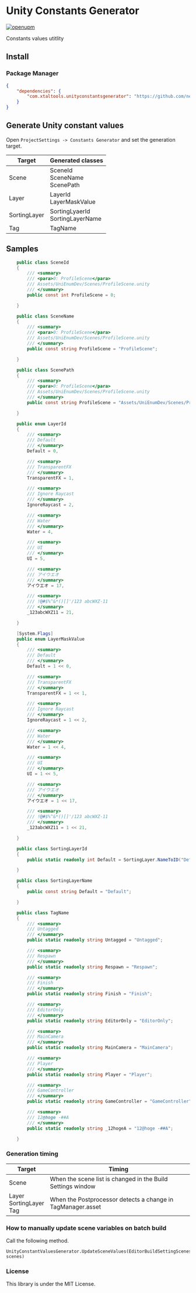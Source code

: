 # Unity Constants Generator

[![openupm](https://img.shields.io/npm/v/com.xtaltools.unityconstantsgenerator?label=openupm&registry_uri=https://package.openupm.com)](https://openupm.com/packages/com.xtaltools.unityconstantsgenerator/)

Constants values utitlity

## Install

### Package Manager

```manifest.json
{
    "dependencies": {
        "com.xtaltools.unityconstantsgenerator": "https://github.com/neptaco/UnityConstantsGenerator.git?path=Assets/ConstantsGenerator"
    }
}
```

## Generate Unity constant values

Open `ProjectSettings -> Constants Generator` and set the generation target.

|Target|Generated classes|
|----|-------|
|Scene|SceneId<br/>SceneName<br/>ScenePath|
|Layer|LayerId<br/>LayerMaskValue|
|SortingLayer|SortingLyaerId<br/>SortingLayerName|
|Tag|TagName|

## Samples

```csharp:SceneValues.cs
    public class SceneId
    {
        /// <summary>
        /// <para>0: ProfileScene</para>
        /// Assets/UniEnumDev/Scenes/ProfileScene.unity
        /// </summary>
        public const int ProfileScene = 0;

    }

    public class SceneName
    {
        /// <summary>
        /// <para>0: ProfileScene</para>
        /// Assets/UniEnumDev/Scenes/ProfileScene.unity
        /// </summary>
        public const string ProfileScene = "ProfileScene";

    }

    public class ScenePath
    {
        /// <summary>
        /// <para>0: ProfileScene</para>
        /// Assets/UniEnumDev/Scenes/ProfileScene.unity
        /// </summary>
        public const string ProfileScene = "Assets/UniEnumDev/Scenes/ProfileScene.unity";

    }
```


```csharp:LayerValues.cs
    public enum LayerId
    {
        /// <summary>
        /// Default
        /// </summary>
        Default = 0,

        /// <summary>
        /// TransparentFX
        /// </summary>
        TransparentFX = 1,

        /// <summary>
        /// Ignore Raycast
        /// </summary>
        IgnoreRaycast = 2,

        /// <summary>
        /// Water
        /// </summary>
        Water = 4,

        /// <summary>
        /// UI
        /// </summary>
        UI = 5,

        /// <summary>
        /// アイウエオ
        /// </summary>
        アイウエオ = 17,

        /// <summary>
        /// !@#$%^&*()[]'/123 abcWXZ-11
        /// </summary>
        _123abcWXZ11 = 21,

    }

    [System.Flags]
    public enum LayerMaskValue
    {
        /// <summary>
        /// Default
        /// </summary>
        Default = 1 << 0,

        /// <summary>
        /// TransparentFX
        /// </summary>
        TransparentFX = 1 << 1,

        /// <summary>
        /// Ignore Raycast
        /// </summary>
        IgnoreRaycast = 1 << 2,

        /// <summary>
        /// Water
        /// </summary>
        Water = 1 << 4,

        /// <summary>
        /// UI
        /// </summary>
        UI = 1 << 5,

        /// <summary>
        /// アイウエオ
        /// </summary>
        アイウエオ = 1 << 17,

        /// <summary>
        /// !@#$%^&*()[]'/123 abcWXZ-11
        /// </summary>
        _123abcWXZ11 = 1 << 21,

    }
```

```csharp:SortingLayerValues.cs
    public class SortingLayerId
    {
        public static readonly int Default = SortingLayer.NameToID("Default");

    }

    public class SortingLayerName
    {
        public const string Default = "Default";

    }
```

```csharp:TagValues.cs
    public class TagName
    {
        /// <summary>
        /// Untagged
        /// </summary>
        public static readonly string Untagged = "Untagged";

        /// <summary>
        /// Respawn
        /// </summary>
        public static readonly string Respawn = "Respawn";

        /// <summary>
        /// Finish
        /// </summary>
        public static readonly string Finish = "Finish";

        /// <summary>
        /// EditorOnly
        /// </summary>
        public static readonly string EditorOnly = "EditorOnly";

        /// <summary>
        /// MainCamera
        /// </summary>
        public static readonly string MainCamera = "MainCamera";

        /// <summary>
        /// Player
        /// </summary>
        public static readonly string Player = "Player";

        /// <summary>
        /// GameController
        /// </summary>
        public static readonly string GameController = "GameController";

        /// <summary>
        /// 12@hoge -##A
        /// </summary>
        public static readonly string _12hogeA = "12@hoge -##A";

    }
```


### Generation timing

|Target|Timing|
|----|-------|
|Scene|When the scene list is changed in the Build Settings window|
|Layer<br />SortingLayer<br />Tag|When the Postprocessor detects a change in TagManager.asset|


### How to manually update scene variables on batch build

Call the following method.

```
UnityConstantValuesGenerator.UpdateSceneValues(EditorBuildSettingScenes[] scenes)
```

### License

This library is under the MIT License.